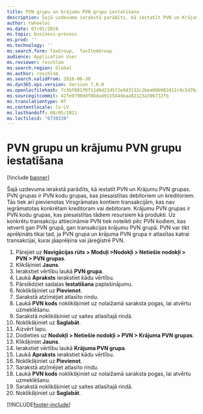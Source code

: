 ```yaml
---
title: PVN grupu un krājumu PVN grupu iestatīšana
description: Šajā uzdevuma ierakstā parādīts, kā iestatīt PVN un Krājumu PVN grupas.
author: twheeloc
ms.date: 07/01/2019
ms.topic: business-process
ms.prod: ''
ms.technology: ''
ms.search.form: TaxGroup,  TaxItemGroup
audience: Application User
ms.reviewer: roschlom
ms.search.region: Global
ms.author: roschlom
ms.search.validFrom: 2016-06-30
ms.dyn365.ops.version: Version 7.0.0
ms.openlocfilehash: 7c3bf881f0f11d6d21d5f2e9d3132c2bea00b982411c9c5d76ae617b00a69fda
ms.sourcegitcommit: 42fe9790ddf0bdad911544deaa82123a396712fb
ms.translationtype: HT
ms.contentlocale: lv-LV
ms.lasthandoff: 08/05/2021
ms.locfileid: "6739339"
---
```

# <a name="set-up-sales-tax-groups-and-item-sales-tax-groups"></a>PVN grupu un krājumu PVN grupu iestatīšana

[!include [banner](../../includes/banner.md)]

Šajā uzdevuma ierakstā parādīts, kā iestatīt PVN un Krājumu PVN grupas. PVN grupas ir PVN kodu grupas, kas piesaistītas debitoriem un kreditoriem. Tās tiek arī pievienotas Virsgrāmatas kontiem transakcijām, kas nav iegrāmatotas konkrētam kreditoram vai debitoram.  Krājumu PVN grupas ir PVN kodu grupas, kas piesaistītas tādiem resursiem kā produkti.  Uz konkrētu transakciju attiecināmie PVN tiek noteikti pēc PVN kodiem, kas ietverti gan PVN grupā, gan transakcijas krājumu PVN grupā.  PVN var tikt aprēķināts tikai tad, ja PVN grupa un krājuma PVN grupa ir atlasītas katrai transakcijai, kurai jāaprēķina vai jāreģistrē PVN.  

1. Pārejiet uz **Navigācijas rūts > Moduļi >Nodokļi > Netiešie nodokļi > PVN > PVN grupas**.
2. Klikšķiniet **Jauns**.
3. Ierakstiet vērtību laukā **PVN grupa**.
4. Laukā **Apraksts** ierakstiet kādu vērtību.
5. Pārslēdziet sadaļas **Iestatīšana** paplašinājumu.
6. Noklikšķiniet uz **Pievienot**.
7. Sarakstā atzīmējiet atlasīto rindu.
8. Laukā **PVN kods** noklikšķiniet uz nolaižamā saraksta pogas, lai atvērtu uzmeklēšanu.
9. Sarakstā noklikšķiniet uz saites atlasītajā rindā.
10. Noklikšķiniet uz **Saglabāt**.
11. Aizvērt lapu.
12. Dodieties uz **Nodokļi > Netiešie nodokļi > PVN > Krājuma PVN grupas**.
13. Klikšķiniet **Jauns**.
14. Ierakstiet vērtību laukā **Krājuma PVN grupa**.
15. Laukā **Apraksts** ierakstiet kādu vērtību.
16. Noklikšķiniet uz **Pievienot**.
17. Sarakstā atzīmējiet atlasīto rindu.
18. Laukā **PVN kods** noklikšķiniet uz nolaižamā saraksta pogas, lai atvērtu uzmeklēšanu.
19. Sarakstā noklikšķiniet uz saites atlasītajā rindā.
20. Noklikšķiniet uz **Saglabāt**.



[!INCLUDE[footer-include](../../../includes/footer-banner.md)]
